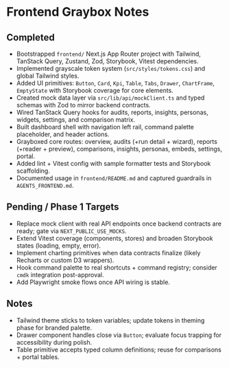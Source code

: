 # Frontend Graybox Notes

## Completed
- Bootstrapped `frontend/` Next.js App Router project with Tailwind, TanStack Query, Zustand, Zod, Storybook, Vitest dependencies.
- Implemented grayscale token system (`src/styles/tokens.css`) and global Tailwind styles.
- Added UI primitives: `Button`, `Card`, `Kpi`, `Table`, `Tabs`, `Drawer`, `ChartFrame`, `EmptyState` with Storybook coverage for core elements.
- Created mock data layer via `src/lib/api/mockClient.ts` and typed schemas with Zod to mirror backend contracts.
- Wired TanStack Query hooks for audits, reports, insights, personas, widgets, settings, and comparison matrix.
- Built dashboard shell with navigation left rail, command palette placeholder, and header actions.
- Grayboxed core routes: overview, audits (+run detail + wizard), reports (+reader + preview), comparisons, insights, personas, embeds, settings, portal.
- Added lint + Vitest config with sample formatter tests and Storybook scaffolding.
- Documented usage in `frontend/README.md` and captured guardrails in `AGENTS_FRONTEND.md`.

## Pending / Phase 1 Targets
- Replace mock client with real API endpoints once backend contracts are ready; gate via `NEXT_PUBLIC_USE_MOCKS`.
- Extend Vitest coverage (components, stores) and broaden Storybook states (loading, empty, error).
- Implement charting primitives when data contracts finalize (likely Recharts or custom D3 wrappers).
- Hook command palette to real shortcuts + command registry; consider `cmdk` integration post-approval.
- Add Playwright smoke flows once API wiring is stable.

## Notes
- Tailwind theme sticks to token variables; update tokens in theming phase for branded palette.
- Drawer component handles close via `Button`; evaluate focus trapping for accessibility during polish.
- Table primitive accepts typed column definitions; reuse for comparisons + portal tables.

